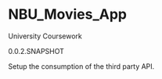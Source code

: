 # NBU_Movies_App
University Coursework


0.0.2.SNAPSHOT

Setup the consumption of the third party API.
